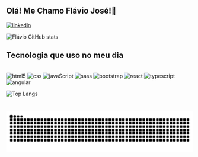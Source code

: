 ## Olá! Me Chamo Flávio José!👋
[![linkedin](https://img.shields.io/badge/LinkedIn-0077B5?style=for-the-badge&logo=linkedin&logoColor=white)](https://www.linkedin.com/in/fl%C3%A1vio-jos%C3%A9-182b20322/)

![Flávio GitHub stats](https://github-readme-stats.vercel.app/api?username=flaviojsdev&show_icons=true&theme=dark)

## Tecnologia que uso no meu dia

<div style="display: inline_block"><br>
<img alt = "html5" src = "https://img.shields.io/badge/HTML5-E34F26?style=for-the-badge&logo=html5&logoColor=white">
<img alt = "css" src = "https://img.shields.io/badge/CSS3-1572B6?style=for-the-badge&logo=css3&logoColor=white">
<img alt = "javaScript" src = "https://img.shields.io/badge/JavaScript-F7DF1E?style=for-the-badge&logo=javascript&logoColor=black">
<img alt = "sass" src = "https://img.shields.io/badge/Sass-CC6699?style=for-the-badge&logo=sass&logoColor=white">
<img alt = "bootstrap" src = "https://img.shields.io/badge/Bootstrap-563D7C?style=for-the-badge&logo=bootstrap&logoColor=white"> 
<img alt = "react" src = "https://img.shields.io/badge/React-20232A?style=for-the-badge&logo=react&logoColor=61DAFB">
<img alt = "typescript" src = "https://img.shields.io/badge/TypeScript-007ACC?style=for-the-badge&logo=typescript&logoColor=white">
<img alt = "angular" src = "https://img.shields.io/badge/Angular-DD0031?style=for-the-badge&logo=angular&logoColor=white">
<img alt = "" src = "">
<img alt = "" src = "">
<img alt = "" src = "">
<img alt = "" src = "">
</div>


![Top Langs](https://github-readme-stats.vercel.app/api/top-langs/?username=flaviojsdev&size_weight=0.5&count_weight=0.5)

#

<picture align="center">
  <source media="(prefers-color-scheme: dark)" srcset="https://raw.githubusercontent.com/flaviojsdev/flaviojsdev/output/github-contribution-grid-snake-dark.svg">
  <source media="(prefers-color-scheme: light)" srcset="https://raw.githubusercontent.com/flaviojsdev/flaviojsdev/output/github-contribution-grid-snake-dark.svg">
  <img align="center" alt="github contribution grid snake animation" src="https://raw.githubusercontent.com/flaviojsdev/flaviojsdev/output/github-contribution-grid-snake.svg">
</picture>



